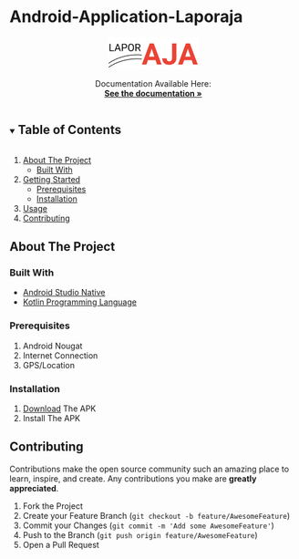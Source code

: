 # Android-Application-Laporaja

<p align="center"><img src="https://github.com/B21-CAP0164/Android-Application-Laporaja/blob/main/app/src/main/res/drawable/lapor_aja_icon.png"></p>
<p align="center">
   Documentation Available Here:
   <br/>
   <a href="https://drive.google.com/file/d/1SssdOsU3KF6OCRwEPZJenSuN8nLS6iky/view?usp=sharing"><strong>See the documentation »</strong></a>
</p>
  
<!-- TABLE OF CONTENTS -->
<details open="open">
  <summary><h2 style="display: inline-block">Table of Contents</h2></summary>
  <ol>
    <li>
      <a href="#about-the-project">About The Project</a>
      <ul>
        <li><a href="#built-with">Built With</a></li>
      </ul>
    </li>
    <li>
      <a href="#getting-started">Getting Started</a>
      <ul>
        <li><a href="#prerequisites">Prerequisites</a></li>
        <li><a href="#installation">Installation</a></li>
      </ul>
    </li>
    <li><a href="#usage">Usage</a></li>
    <li><a href="#contributing">Contributing</a></li>
  </ol>
</details>

## About The Project

### Built With
* [Android Studio Native](https://developer.android.com/studio)
* [Kotlin Programming Language](https://kotlinlang.org/)

<!-- GETTING STARTED -->

### Prerequisites
1. Android Nougat
2. Internet Connection
3. GPS/Location

### Installation
1. [Download](https://github.com/B21-CAP0164/Android-Application-Laporaja/blob/main/app/release/app-release.apk) The APK
2. Install The APK

## Contributing

Contributions make the open source community such an amazing place to learn, inspire, and create. Any contributions you make are **greatly appreciated**.

1. Fork the Project
2. Create your Feature Branch (`git checkout -b feature/AwesomeFeature`)
3. Commit your Changes (`git commit -m 'Add some AwesomeFeature'`)
4. Push to the Branch (`git push origin feature/AwesomeFeature`)
5. Open a Pull Request
